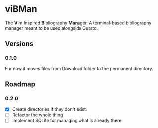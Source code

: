 # viBMan

The **V**im **I**nspired **B**ibliography **Man**ager.
  A terminal-based bibliography manager meant to be used alongside Quarto.

## Versions

### 0.1.0

For now it moves files from Download folder to the permanent directory.


## Roadmap

### 0.2.0

- [X] Create directories if they don't exist.
- [ ] Refactor the whole thing
- [ ] Implement SQLite for managing what is already there.
